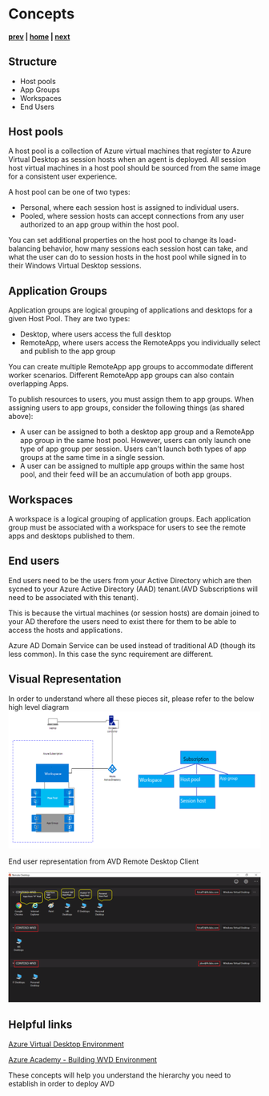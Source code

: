 # Concepts

#### [prev](./what.md) | [home](./welcome.md)  | [next](./requirements.md)

## Structure
* Host pools
* App Groups
* Workspaces
* End Users


## Host pools
A host pool is a collection of Azure virtual machines that register to Azure Virtual Desktop as session hosts when an agent is deployed. 
All session host virtual machines in a host pool should be sourced from the same image for a consistent user experience.

A host pool can be one of two types:

* Personal, where each session host is assigned to individual users.
* Pooled, where session hosts can accept connections from any user authorized to an app group within the host pool.

You can set additional properties on the host pool to change its load-balancing behavior, how many sessions each session host can take, and what the user can do to session hosts in the host pool while signed in to their Windows Virtual Desktop sessions.  

## Application Groups
Application groups are logical grouping of applications and desktops for a given Host Pool. They are two types:

* Desktop, where users access the full desktop
* RemoteApp, where users access the RemoteApps you individually select and publish to the app group

You can create multiple RemoteApp app groups to accommodate different worker scenarios. Different RemoteApp app groups can also contain overlapping Apps.

To publish resources to users, you must assign them to app groups. When assigning users to app groups, consider the following things (as shared above):

* A user can be assigned to both a desktop app group and a RemoteApp app group in the same host pool. However, users can only launch one type of app group per session. Users can't launch both types of app groups at the same time in a single session.
* A user can be assigned to multiple app groups within the same host pool, and their feed will be an accumulation of both app groups.

## Workspaces
A workspace is a logical grouping of application groups. 
Each application group must be associated with a workspace for users to see the remote apps and desktops published to them.

## End users

End users need to be the users from your Active Directory which are then sycned to your Azure Active Directory (AAD) tenant.(AVD Subscriptions will need to be associated with this tenant). 

This is because the virtual machines (or session hosts) are domain joined to your AD therefore the users need to exist there for them to be able to access the hosts and applications.  

Azure AD Domain Service can be used instead of traditional AD (though its less common). In this case the sync requirement are different. 

## Visual Representation
In order to understand where all these pieces sit, please refer to the below high level diagram
![Concept Diagram](/png/wvd-concepts-diag.png)

End user representation from AVD Remote Desktop Client

![End user view](/png/wvd-solution-end-user-view.png)

## Helpful links
[Azure Virtual Desktop Environment](https://docs.microsoft.com/en-us/azure/virtual-desktop/environment-setup)

[Azure Academy - Building WVD Environment](https://aka.ms/AzureAcademy-WVD)

These concepts will help you understand the hierarchy you need to establish in order to deploy AVD

